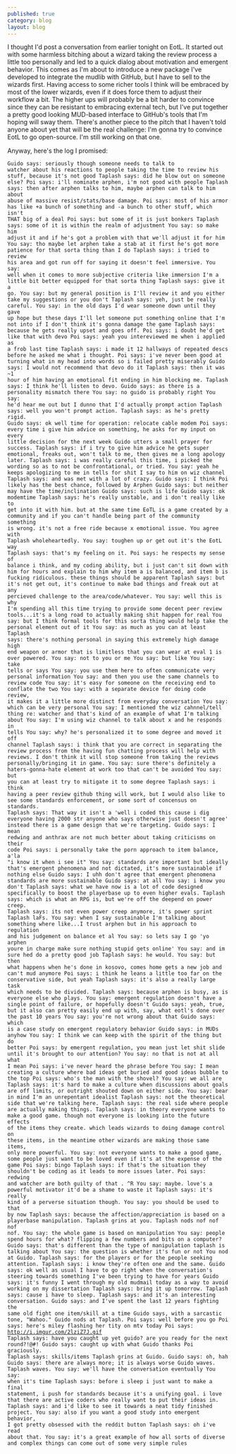```yaml
---
published: true
category: blog
layout: blog
---
```

I thought I'd post a conversation from earlier tonight on EotL. It started out with some harmless bitching about a wizard taking the review process a little too personally and led to a quick dialog about motivation and emergent behavior. This comes as I'm about to introduce a new package I've developed to integrate the mudlib with GitHub, but I have to sell to the wizards first. Having access to some richer tools I think will be embraced by most of the lower wizards, even if it does force them to adjust their workflow a bit. The higher ups will probably be a bit harder to convince since they can be resistant to embracing external tech, but I've put together a pretty good looking MUD-based interface to GitHub's tools that I'm hoping will sway them. There's another piece to the pitch that I haven't told anyone about yet that will be the real challenge: I'm gonna try to convince EotL to go open-source. I'm still working on that one. 

Anyway, here's the log I promised:<!--
--><code><pre>Guido says: seriously though someone needs to talk to watcher about his
            reactions to people taking the time to review his stuff, because
            it's not good
Taplash says: did he blow out on someone else?
Poi says: i'll nominate arphen, i'm not good with people
Taplash says: then after arphen talks to him, maybe arphen can talk to him
              about abuse of massive resist/stats/base damage.
Poi says: most of his armor has like +a bunch of something and -a bunch to
          other stuff, which isn't THAT big of a deal
Poi says: but some of it is just bonkers
Taplash says: some of it is within the realm of adjustment
You say: so make him adjust it and if he's got a problem with that we'll
         adjust it for him
You say: tho maybe let arphen take a stab at it first he's got more patience
         for that sorta thing than I do
Taplash says: i tried to review his area and got run off for saying it
              doesn't feel immersive.
You say: well when it comes to more subjective criteria like immersion I'm a
         little bit better equipped for that sorta thing
Taplash says: give it a go.
You say: but my general position is I'll review it and you either take my
         suggestions or you don't
Taplash says: yeh, just be really careful.
You say: in the old days I'd wear someone down until they gave up hope but
         these days I'll let someone put something online that I'm not into
         if I don't think it's gonna damage the game
Taplash says: because he gets really upset and goes off.
Poi says: i doubt he'd get like that with devo
Poi says: yeah you intereviewed me when i applied as a frob last time
Taplash says: i made it 12 hallways of repeated descs before he asked me
              what i thought.
Poi says: i've never been good at turning what in my head into words so i
          failed pretty miserably
Guido says: I would not recommend that devo do it
Taplash says: then it was ~1 hour of him having an emotional fit ending in
              him blocking me.
Taplash says: I think he'll listen to devo.
Guido says: as there is a personality mismatch there
You say: no guido is probably right
You say: he'd hear me out but I dunno that I'd actually prompt action
Taplash says: well you won't prompt action.
Taplash says: as he's pretty rigid.
Guido says: ok well time for operation: relocate cable modem
Poi says: every time i give him advice on something, he asks for my input on
          every little decision for the next week
Guido utters a small prayer for success.
Taplash says: if i try to give him advice he gets super emotional, freaks
              out, won't talk to me, then gives me a long apology later.
Taplash says: i was really careful this time, i picked the wording so as to
              not be confrontational, or tried.
You say: yeah he keeps apologizing to me in tells for shit I say to him on
         wiz channel
Taplash says: and was met with a lot of crazy.
Guido says: I think Poi likely has the best chance, followed by Arphen
Guido says: but neither may have the time/inclination
Guido says: such is life
Guido says: ok modemtime
Taplash says: he's really unstable, and i don't really like to get into it
              with him. but at the same time EoTL is a game created by a
              community and if you can't handle being part of the community
              something is wrong. it's not a free ride because x emotional
              issue.
You agree with Taplash wholeheartedly.
You say: toughen up or get out it's the EotL way
Taplash says: that's my feeling on it.
Poi says: he respects my sense of balance i think, and my coding ability,
          but i just can't sit down with him for hours and explain to him
          why item a is balanced, and item b is fucking ridiculous. these
          things should be apparent
Taplash says: but it's not get out, it's continue to make bad things and
              freak out at any percieved challenge to the
              area/code/whatever.
You say: well this is why I'm spending all this time trying to provide some
         decent peer review tools...it's a long road to actually making shit
         happen for real
You say: but I think formal tools for this sorta thing would help take the
         personal element out of it
You say: as much as you can at least
Taplash says: there's nothing personal in saying this extremely high damage
              high end weapon or armor that is limitless that you can wear
              at eval 1 is over powered.
You say: not to you or me
You say: but like
You say: take tells or says
You say: you use them here to often communicate very personal information
You say: and then you use the same channels to review code
You say: it's easy for someone on the receiving end to conflate the two
You say: with a separate device for doing code review, it makes it a little
         more distinct from everyday conversation
You say: which can be very personal
You say: I mentioned the wiz cahnnel/tell thing re: watcher and that's kind
         of an example of what I'm talking about
You say: I'm using wiz channel to talk about x and he responds in tells
You say: why? he's personalized it to some degree and moved it off channel
Taplash says: i think that you are correct in separating the review process
              from the having fun chatting process will help with reviews. I
              don't think it will stop someone from taking the reviews
              personally/bringing it in game.
You say: sure there's definitely a haters-gonna-hate element at work too
         that can't be avoided
You say: but you can at least try to mitigate it to some degree
Taplash says: i think having a peer review github thing will work, but I
              would also like to see some standards enforcement, or some
              sort of concensus on standards.
Taplash says: That way it isn't a 'well i coded this cause i dig everyone
              having 2000 str anyone who says otherwise just doesn't agree'
              instead there is a game design that we're targeting.
Guido says: I mean redwing and anthrax are not much better about taking
            criticisms on their code
Poi says: i personally take the porn approach to item balance, a'la "i know
          it when i see it"
You say: standards are important but ideally that's emergent phenomena and
         not dictated, it's more sustainable if nothing else
Guido says: I uhh don't agree that emergent phenomena standards are more
            sustainable
Guido says: at all
You say: i know you don't
Taplash says: what we have now is a lot of code designed specifically to
              boost the playerbase up to even higher evals.
Taplash says: which is what an RPG is, but we're off the deepend on power
              creep.
Taplash says: its not even power creep anymore, it's power sprint
Taplash laFs.
You say: when I say sustainable I'm talking about something where like...I
         trust arphen but in his approach to regulation and his judgement on
         balance et al
You say: so lets say I go 'yo arphen youre in charge make sure nothing
         stupid gets online'
You say: and im sure hed do a pretty good job
Taplash says: he would.
You say: but then what happens when he's done in kosovo, comes home gets a
         new job and can't mud anymore
Poi says: i think he leans a little too far on the conservative side, but
          yeah
Taplash says: it's also a really large task which needs to be divided.
Taplash says: because arphen is busy, as is everyone else who plays.
You say: emergent regulation doesn't have a single point of failure, or
         hopefully doesn't
Guido says: yeah, true, but it also can pretty easily end up with, say, what
            eotl's done over the past 10 years
You say: you're not wrong about that
Guido says: which is a case study on emergent regulatory behavior
Guido says: in MUDs anyhow
You say: I think we can keep with the spirit of the thing but do better
Poi says: by emergent regulation, you mean just let shit slide until it's
          brought to our attention?
You say: no that is not at all what I mean
Poi says: i've never heard the phrase before
You say: I mean creating a culture where bad ideas get buried and good ideas
         bubble to the top
Poi says: who's the man with the shovel?
You say: we all are
Taplash says: it's hard to make a culture when discussions about goals are
              off limits, or outright shouted down on either side.
You say: bear in mind I'm an unrepentant idealist
Taplash says: not the theoretical side that we're talking here.
Taplash says: the real side where people are actually making things.
Taplash says: in theory everyone wants to make a good game. though not
              everyone is looking into the future effects of the items they
              create. which leads wizards to doing damage control on these
              items, in the meantime other wizards are making those same
              items, only more powerful.
You say: not everyone wants to make a good game, some people just want to be
         loved even if it's at the expense of the game
Poi says: bingo
Taplash says: if that's the situation they shouldn't be coding as it leads
              to more issues later.
Poi says: redwing and watcher are both guilty of that                . ^R
You say: maybe. love's a powerful motivator it'd be a shame to waste it
Taplash says: it's really kind of a perverse situation though.
You say: you should be used to that by now
Taplash says: because the affection/appreciation is based on a playerbase
              manipulation.
Taplash grins at you.
Taplash nods nof nof nof nof.
You say: the whole game is based on manipulation
You say: people spend hours for what? flipping a few numbers and bits on a
         computer?
Guido says: that's different than the type of manipulation taplash is
            talking about
You say: the question is whether it's fun or not
You nod at Guido.
Taplash says: for the players or for the people seeking attention.
Taplash says: i know they're often one and the same.
Guido says: ok well as usual I have to go right when the conversation's
            steering towards something I've been trying to have for years
Guido says: it's funny I went through my old mudmail today as a way to avoid
            working on my dissertation
Taplash says: bring it up tomorrow.
Taplash says: cause i have to sleep.
Taplash says: and it's an interesting conversation.
Guido says: and I've spent the last 12 years fighting the same old fight one
            item/skill at a time
Guido says, with a sarcastic tone, "Wahoo."
Guido nods at Taplash.
Poi says: well before you go
Poi says: here's miley flashing her tity on mtv today
Poi says: http://i.imgur.com/2lziZ7J.gif
Taplash says: have you caught up yet guido? are you ready for the next
              round?!@#!
Guido says: caught up with what
Guido thanks Poi graciously.
Taplash says: skills/items
Taplash grins at Guido.
Guido says: oh, hah
Guido says: there are always more; it is always worse
Guido waves.
Taplash waves.
You say: we'll have the conversation eventually
You say: when it's time
Taplash says: before i sleep i just want to make a final statement, i push
              for standards because it's a unifying goal. i love that there
              are active coders who really want to put their ideas in.
Taplash says: and i'd like to see it towards a neat tidy finished project.
You say: also if you want a good study into emergent behavior, I got pretty
         obsessed with the reddit button
Taplash says: oh i've read about that.
You say: it's a great example of how all sorts of diverse and complex things
         can come out of some very simple rules
</pre></code>
